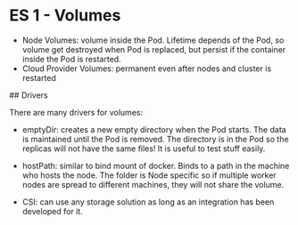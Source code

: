 # ES 1 - Volumes

* Node Volumes: volume inside the Pod. Lifetime depends of the Pod, so volume get destroyed when Pod is replaced, but persist if the container inside the Pod is restarted.
* Cloud Provider Volumes: permanent even after nodes and cluster is restarted

## Drivers

There are many drivers for volumes:

* emptyDir: creates a new empty directory when the Pod starts. The data is maintained until the Pod is removed. The directory is in the Pod so the replicas will not have the same files! It is useful to test stuff easily.

* hostPath: similar to bind mount of docker. Binds to a path in the machine who hosts the node. The folder is Node specific so if multiple worker nodes are spread to different machines, they will not share the volume.

* CSI: can use any storage solution as long as an integration has been developed for it.
